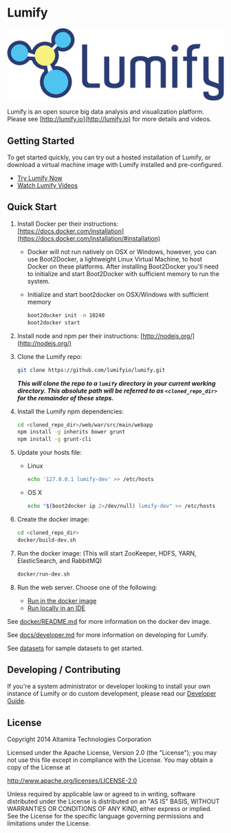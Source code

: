 # Lumify

![Lumify Logo](web/war/src/main/webapp/img/lumify-logo.png?raw=true)

Lumify is an open source big data analysis and visualization platform. Please see [http://lumify.io](http://lumify.io) for more details and videos.

## Getting Started

To get started quickly, you can try out a hosted installation of Lumify, or download a virtual machine image with Lumify installed and pre-configured.

- [Try Lumify Now](http://lumify.io/try.html)
- [Watch Lumify Videos](https://www.youtube.com/playlist?list=PLDX7b-6_sNA7SCJw5rB9EF0TDpQyrO2XR)

## Quick Start

1. Install Docker per their instructions: [https://docs.docker.com/installation](https://docs.docker.com/installation/#installation)

	- Docker will not run natively on OSX or Windows, however, you can use Boot2Docker, a lightweight Linux Virtual Machine, to
	  host Docker on these platforms.  After installing Boot2Docker you'll need to initialize and start Boot2Docker with
	  sufficient memory to run the system.
	  
	- Initialize and start boot2docker on OSX/Windows with sufficient memory

		```sh
		boot2docker init -m 10240
		boot2docker start
		```

1. Install node and npm per their instructions: [http://nodejs.org/](http://nodejs.org/)

1. Clone the Lumify repo:

    ```sh
    git clone https://github.com/lumifyio/lumify.git
    ```
    
    **_This will clone the repo to a `lumify` directory in your current working directory.  This absolute path will be referred to as `<cloned_repo_dir>` for the remainder of these steps._**

1. Install the Lumify npm dependencies:
    
    ```sh
    cd <cloned_repo_dir>/web/war/src/main/webapp
    npm install -g inherits bower grunt
    npm install -g grunt-cli
    ```

1. Update your hosts file:
    - Linux

        ```sh
        echo '127.0.0.1 lumify-dev' >> /etc/hosts
        ```
        
    - OS X

        ```sh
        echo "$(boot2docker ip 2>/dev/null) lumify-dev" >> /etc/hosts
        ```

1. Create the docker image:
    
    ```sh
    cd <cloned_repo_dir>
    docker/build-dev.sh
    ```

1. Run the docker image: (This will start ZooKeeper, HDFS, YARN, ElasticSearch, and RabbitMQ)
   
    ```sh
    docker/run-dev.sh
    ```

1. Run the web server. Choose one of the following:
   * [Run in the docker image](docker/README.md#docker-web-server)
   * [Run locally in an IDE](docs/ide.md#development-jetty-web-server)

See [docker/README.md](docker/) for more information on the docker dev image.

See [docs/developer.md](docs/developer.md) for more information on developing for Lumify.

See [datasets](datasets) for sample datasets to get started.

## Developing / Contributing

If you're a system administrator or developer looking to install your own instance of Lumify or do custom development,
please read our [Developer Guide](docs/developer.md).


## License

Copyright 2014 Altamira Technologies Corporation

Licensed under the Apache License, Version 2.0 (the "License");
you may not use this file except in compliance with the License.
You may obtain a copy of the License at

   http://www.apache.org/licenses/LICENSE-2.0

Unless required by applicable law or agreed to in writing, software
distributed under the License is distributed on an "AS IS" BASIS,
WITHOUT WARRANTIES OR CONDITIONS OF ANY KIND, either express or implied.
See the License for the specific language governing permissions and
limitations under the License.
